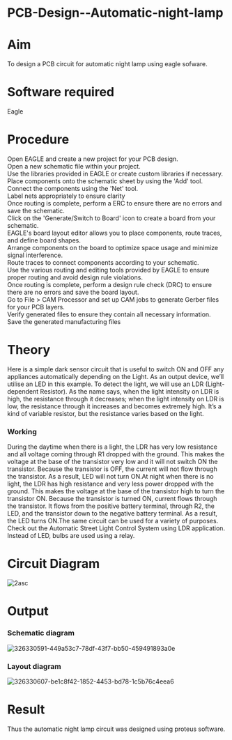 # PCB-Design--Automatic-night-lamp

# Aim
To design a PCB circuit for automatic night lamp using eagle sofware.

# Software required
Eagle 

# Procedure

Open EAGLE and create a new project for your PCB design. </br>
Open a new schematic file within your project.</br>
Use the libraries provided in EAGLE or create custom libraries if necessary.</br>
Place components onto the schematic sheet by using the 'Add' tool.</br>
Connect the components using the 'Net' tool.</br>
Label nets appropriately to ensure clarity</br>
Once routing is complete, perform a ERC to ensure there are no errors and save the schematic.</br>
Click on the 'Generate/Switch to Board' icon to create a board from your schematic.</br>
EAGLE's board layout editor allows you to place components, route traces, and define board shapes.</br>
Arrange components on the board to optimize space usage and minimize signal interference.</br>
Route traces to connect components according to your schematic.</br>
Use the various routing and editing tools provided by EAGLE to ensure proper routing and avoid design rule violations.</br>
Once routing is complete, perform a design rule check (DRC) to ensure there are no errors and save the board layout.</br>
Go to File > CAM Processor and set up CAM jobs to generate Gerber files for your PCB layers.</br>
Verify generated files to ensure they contain all necessary information.</br>
Save the generated manufacturing files</br>

# Theory

Here is a simple dark sensor circuit that is useful to switch ON and OFF any appliances automatically depending on the Light. As an output device, we’ll utilise an LED in this example. To detect the light, we will use an LDR (Light-dependent Resistor). As the name says, when the light intensity on LDR is high, the resistance through it decreases; when the light intensity on LDR is low, the resistance through it increases and becomes extremely high. It’s a kind of variable resistor, but the resistance varies based on the light.

### Working 
During the daytime when there is a light, the LDR has very low resistance and all voltage coming through R1 dropped with the ground. This makes the voltage at the base of the transistor very low and it will not switch ON the transistor. Because the transistor is OFF, the current will not flow through the transistor. As a result, LED will not turn ON.At night when there is no light, the LDR has high resistance and very less power dropped with the ground. This makes the voltage at the base of the transistor high to turn the transistor ON. Because the transistor is turned ON, current flows through the transistor. It flows from the positive battery terminal, through R2, the LED, and the transistor down to the negative battery terminal. As a result, the LED turns ON.The same circuit can be used for a variety of purposes. Check out the Automatic Street Light Control System using LDR application. Instead of LED, bulbs are used using a relay.



# Circuit Diagram

![2asc](https://github.com/anishkumar-Embedded/PCB-Design--Automatic-night-lamp/assets/71547910/58ddd20b-a881-4f29-86ef-70697d50eb02)

# Output

### Schematic diagram
![326330591-449a53c7-78df-43f7-bb50-459491893a0e](https://github.com/sakamalesh/PCB-Design--Automatic-night-lamp/assets/149148235/e79a58bc-f7f9-4175-a528-809a0d2e2605)



### Layout diagram



![326330607-be1c8f42-1852-4453-bd78-1c5b76c4eea6](https://github.com/sakamalesh/PCB-Design--Automatic-night-lamp/assets/149148235/c9b3c845-7251-48a0-a607-6472b495d08f)



# Result
Thus the automatic night lamp circuit was designed using proteus software.

